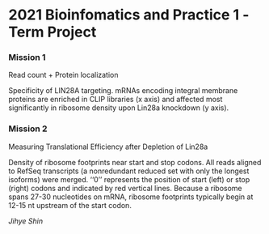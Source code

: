# 2021 Bioinfomatics and Practice 1 -Term Project 


### Mission 1
Read count + Protein localization

Specificity of LIN28A targeting. mRNAs encoding integral membrane proteins are enriched in CLIP libraries (x axis) and affected most significantly in ribosome density upon Lin28a knockdown (y axis).


### Mission 2
Measuring Translational Efficiency after Depletion of Lin28a

Density of ribosome footprints near start and stop codons. All reads aligned to RefSeq transcripts (a nonredundant reduced set with only the longest isoforms)
were merged. ‘‘0’’ represents the position of start (left) or stop (right) codons and indicated by red vertical lines. Because a ribosome spans 27-30 nucleotides on
mRNA, ribosome footprints typically begin at 12-15 nt upstream of the start codon.




_Jihye Shin_

